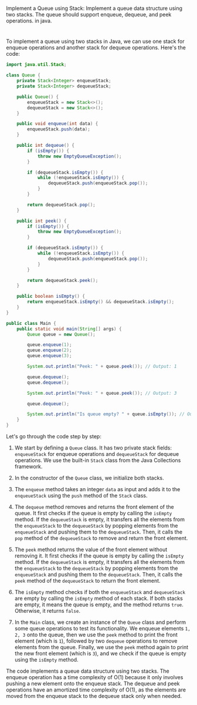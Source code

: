 #
Implement a Queue using Stack: Implement a queue data structure using two stacks. The queue should support enqueue, dequeue, and peek operations. in java.
#

To implement a queue using two stacks in Java, we can use one stack for enqueue operations and another stack for dequeue operations. Here's the code:

```java
import java.util.Stack;

class Queue {
    private Stack<Integer> enqueueStack;
    private Stack<Integer> dequeueStack;

    public Queue() {
        enqueueStack = new Stack<>();
        dequeueStack = new Stack<>();
    }

    public void enqueue(int data) {
        enqueueStack.push(data);
    }

    public int dequeue() {
        if (isEmpty()) {
            throw new EmptyQueueException();
        }

        if (dequeueStack.isEmpty()) {
            while (!enqueueStack.isEmpty()) {
                dequeueStack.push(enqueueStack.pop());
            }
        }

        return dequeueStack.pop();
    }

    public int peek() {
        if (isEmpty()) {
            throw new EmptyQueueException();
        }

        if (dequeueStack.isEmpty()) {
            while (!enqueueStack.isEmpty()) {
                dequeueStack.push(enqueueStack.pop());
            }
        }

        return dequeueStack.peek();
    }

    public boolean isEmpty() {
        return enqueueStack.isEmpty() && dequeueStack.isEmpty();
    }
}

public class Main {
    public static void main(String[] args) {
        Queue queue = new Queue();

        queue.enqueue(1);
        queue.enqueue(2);
        queue.enqueue(3);

        System.out.println("Peek: " + queue.peek()); // Output: 1

        queue.dequeue();
        queue.dequeue();

        System.out.println("Peek: " + queue.peek()); // Output: 3

        queue.dequeue();

        System.out.println("Is queue empty? " + queue.isEmpty()); // Output: true
    }
}
```

Let's go through the code step by step:

1. We start by defining a `Queue` class. It has two private stack fields: `enqueueStack` for enqueue operations and `dequeueStack` for dequeue operations. We use the built-in `Stack` class from the Java Collections framework.

2. In the constructor of the `Queue` class, we initialize both stacks.

3. The `enqueue` method takes an integer `data` as input and adds it to the `enqueueStack` using the `push` method of the `Stack` class.

4. The `dequeue` method removes and returns the front element of the queue. It first checks if the queue is empty by calling the `isEmpty` method. If the `dequeueStack` is empty, it transfers all the elements from the `enqueueStack` to the `dequeueStack` by popping elements from the `enqueueStack` and pushing them to the `dequeueStack`. Then, it calls the `pop` method of the `dequeueStack` to remove and return the front element.

5. The `peek` method returns the value of the front element without removing it. It first checks if the queue is empty by calling the `isEmpty` method. If the `dequeueStack` is empty, it transfers all the elements from the `enqueueStack` to the `dequeueStack` by popping elements from the `enqueueStack` and pushing them to the `dequeueStack`. Then, it calls the `peek` method of the `dequeueStack` to return the front element.

6. The `isEmpty` method checks if both the `enqueueStack` and `dequeueStack` are empty by calling the `isEmpty` method of each stack. If both stacks are empty, it means the queue is empty, and the method returns `true`. Otherwise, it returns `false`.

7. In the `Main` class, we create an instance of the `Queue` class and perform some queue operations to test its functionality. We enqueue elements `1, 2, 3` onto the queue, then we use the `peek` method to print the front element (which is `1`), followed by two `dequeue` operations to remove elements from the queue. Finally, we use the `peek` method again to print the new front element (which is `3`), and we check if the queue is empty using the `isEmpty` method.

The code implements a queue data structure using two stacks. The enqueue operation has a time complexity of O(1) because it only involves pushing a new element onto the enqueue stack. The dequeue and peek operations have an amortized time complexity of O(1), as the elements are moved from the enqueue stack to the dequeue stack only when needed.
